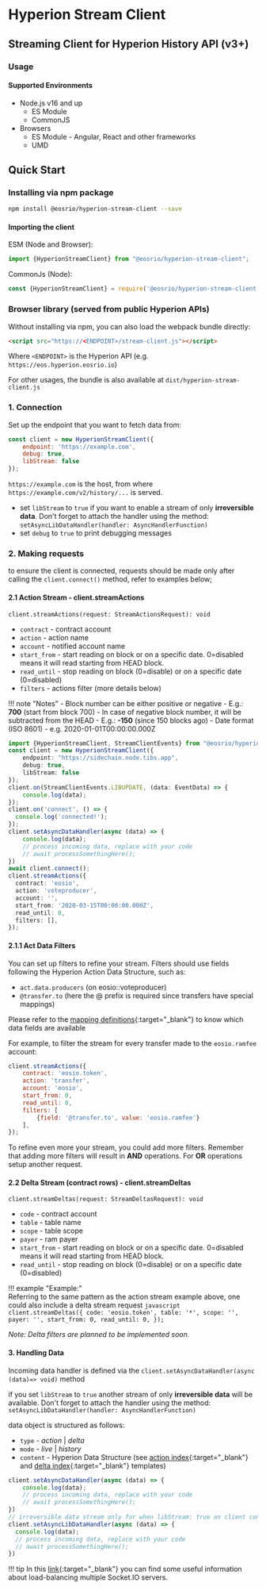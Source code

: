 # Hyperion Stream Client


## Streaming Client for Hyperion History API (v3+)


### Usage

#### Supported Environments

- Node.js v16 and up
    - ES Module
    - CommonJS
- Browsers
    - ES Module - Angular, React and other frameworks
    - UMD

## Quick Start

### Installing via npm package

```bash
npm install @eosrio/hyperion-stream-client --save
```

#### Importing the client

ESM (Node and Browser):
```typescript
import {HyperionStreamClient} from "@eosrio/hyperion-stream-client";
```

CommonJs (Node):
```javascript
const {HyperionStreamClient} = require('@eosrio/hyperion-stream-client');
```

### Browser library (served from public Hyperion APIs)

Without installing via npm, you can also load the webpack bundle directly:

```html
<script src="https://<ENDPOINT>/stream-client.js"></script>
```

Where `<ENDPOINT>` is the Hyperion API (e.g. `https://eos.hyperion.eosrio.io`)

For other usages, the bundle is also available at `dist/hyperion-stream-client.js`

### 1. Connection

Set up the endpoint that you want to fetch data from:

```javascript
const client = new HyperionStreamClient({
    endpoint: 'https://example.com',
    debug: true,
    libStream: false
});
```

`https://example.com` is the host, from where `https://example.com/v2/history/...` is served.

- set `libStream` to `true` if you want to enable a stream of only **irreversible data**.
  Don't forget to attach the handler using the method: `setAsyncLibDataHandler(handler: AsyncHandlerFunction)`
- set `debug`  to `true` to print debugging messages

### 2. Making requests

to ensure the client is connected, requests should be made only after calling the `client.connect()` method, refer to examples
below;

#### 2.1 Action Stream - client.streamActions

`client.streamActions(request: StreamActionsRequest): void`

- `contract` - contract account
- `action` - action name
- `account` - notified account name
- `start_from` - start reading on block or on a specific date. 0=disabled means it will read starting from HEAD block.
- `read_until` - stop reading on block  (0=disable) or on a specific date (0=disabled)
- `filters` - actions filter (more details below)  

!!! note "Notes"
    - Block number can be either positive or negative - E.g.: **700** (start from block 700)
    - In case of negative block number, it will be subtracted from the HEAD - E.g.: **-150** (since 150 blocks ago)
    - Date format (ISO 8601) - e.g. 2020-01-01T00:00:00.000Z
  
```typescript
import {HyperionStreamClient, StreamClientEvents} from "@eosrio/hyperion-stream-client";
const client = new HyperionStreamClient({
    endpoint: "https://sidechain.node.tibs.app",
    debug: true,
    libStream: false
});
client.on(StreamClientEvents.LIBUPDATE, (data: EventData) => {
    console.log(data);
});
client.on('connect', () => {
  console.log('connected!');
});
client.setAsyncDataHandler(async (data) => {
    console.log(data);
    // process incoming data, replace with your code
    // await processSomethingHere();
})
await client.connect();
client.streamActions({
  contract: 'eosio',
  action: 'voteproducer',
  account: '',
  start_from: '2020-03-15T00:00:00.000Z',
  read_until: 0,
  filters: [],
});
```

#### 2.1.1 Act Data Filters

You can set up filters to refine your stream. Filters should use fields following the Hyperion Action Data Structure,
such as:

- `act.data.producers` (on eosio::voteproducer)
- `@transfer.to` (here the @ prefix is required since transfers have special mappings)

Please refer to
the [mapping definitions](https://github.com/eosrio/Hyperion-History-API/blob/main/definitions/index-templates.ts){:target="_blank"} to
know which data fields are available

For example, to filter the stream for
every transfer made to the `eosio.ramfee` account:

```javascript
client.streamActions({
    contract: 'eosio.token',
    action: 'transfer',
    account: 'eosio',
    start_from: 0,
    read_until: 0,
    filters: [
        {field: '@transfer.to', value: 'eosio.ramfee'}
    ],
});
``` 

To refine even more your stream, you could add more filters. Remember that adding more filters
will result in **AND** operations. For **OR** operations setup another request.

#### 2.2 Delta Stream (contract rows) - client.streamDeltas

`client.streamDeltas(request: StreamDeltasRequest): void`

- `code` - contract account
- `table` - table name
- `scope` - table scope
- `payer` - ram payer
- `start_from` - start reading on block or on a specific date. 0=disabled means it will read starting from HEAD block.
- `read_until` - stop reading on block  (0=disable) or on a specific date (0=disabled)

!!! example "Example:"  
    Referring to the same pattern as the action stream example above, one could also include a delta stream request
    ```javascript
    client.streamDeltas({
        code: 'eosio.token',
        table: '*',
        scope: '',
        payer: '',
        start_from: 0,
        read_until: 0,
    });
    ``` 

_Note: Delta filters are planned to be implemented soon._

#### 3. Handling Data

Incoming data handler is defined via the `client.setAsyncDataHandler(async (data)=> void)` method

if you set `libStream` to `true` another stream of only **irreversible data** will be available.
Don't forget to attach the handler using the method: `setAsyncLibDataHandler(handler: AsyncHandlerFunction)`

data object is structured as follows:

- `type` - _action_ | _delta_
- `mode` - _live_ | _history_
- `content` - Hyperion Data Structure (see [action index](https://github.com/eosrio/Hyperion-History-API/blob/main/definitions/index-templates.ts#L53){:target="_blank"}
  and [delta index](https://github.com/eosrio/Hyperion-History-API/blob/main/definitions/index-templates.ts#L212){:target="_blank"}
  templates)

```javascript
client.setAsyncDataHandler(async (data) => {
    console.log(data);
    // process incoming data, replace with your code
    // await processSomethingHere();
})
// irreversible data stream only for when libStream: true on client connection setup
client.setAsyncLibDataHandler(async (data) => {
  console.log(data);
  // process incoming data, replace with your code
  // await processSomethingHere();
})
```

!!! tip
    In this [link](https://socket.io/docs/v4/using-multiple-nodes/#NginX-configuration){:target="_blank"} you can find some useful information about load-balancing multiple Socket.IO servers.
